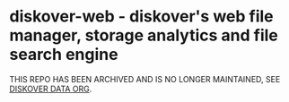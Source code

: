 # diskover-web - diskover's web file manager, storage analytics and file search engine

THIS REPO HAS BEEN ARCHIVED AND IS NO LONGER MAINTAINED, SEE [DISKOVER DATA ORG](https://github.com/diskoverdata/).
